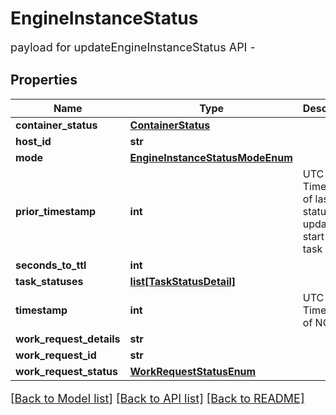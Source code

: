 # EngineInstanceStatus

payload for updateEngineInstanceStatus API -
## Properties
Name | Type | Description | Notes
------------ | ------------- | ------------- | -------------
**container_status** | [**ContainerStatus**](ContainerStatus.md) |  | [optional] 
**host_id** | **str** |  | [optional] 
**mode** | [**EngineInstanceStatusModeEnum**](EngineInstanceStatusModeEnum.md) |  | [optional] 
**prior_timestamp** | **int** | UTC Timestamp of last status update or start of new task | [optional] 
**seconds_to_ttl** | **int** |  | [optional] 
**task_statuses** | [**list[TaskStatusDetail]**](TaskStatusDetail.md) |  | [optional] 
**timestamp** | **int** | UTC Timestamp of NOW() | [optional] 
**work_request_details** | **str** |  | [optional] 
**work_request_id** | **str** |  | [optional] 
**work_request_status** | [**WorkRequestStatusEnum**](WorkRequestStatusEnum.md) |  | [optional] 

[[Back to Model list]](../README.md#documentation-for-models) [[Back to API list]](../README.md#documentation-for-api-endpoints) [[Back to README]](../README.md)

<style>
     p, ul, ol, li { font-size: 18px !important;}
</style>


